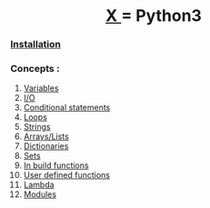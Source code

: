 <h1 align="center" > <a href="../"> X </a> = Python3</h1>

### [Installation](./00-installation.md)

### Concepts :
 1. [Variables](./01-Variables.md)
 2. [I/O](./02-Input-Output.md)
 3. [Conditional statements](./03-Conditionals.md)
 4. [Loops](./04-loops.md)
 5. [Strings](./05-Strings.md)
 6. [Arrays/Lists](./06-Lists.md)
 7. [Dictionaries](./07-Dictionaries.md)
 8. [Sets](./08-Sets.md)
 9. [In build functions]()
 10. [User defined functions](./10-user_defined_functions.md)
 11. [Lambda](./11-Lambda.md)
 12. [Modules](./12-Modules.md)
